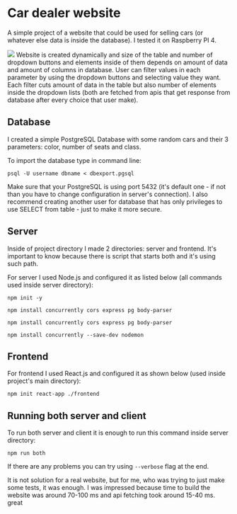 # Car dealer website
A simple project of a website that could be used for selling cars (or whatever else data is inside the database). I tested it on Raspberry PI 4.

![](screenshot/screenshot.png)
Website is created dynamically and size of the table and number of dropdown buttons and elements inside of them depends on amount of data and amount of columns in database. User can filter values in each parameter by using the dropdown buttons and selecting value they want. Each filter cuts amount of data in the table but also number of elements inside the dropdown lists (both are fetched from apis that get response from database after every choice that user make).

## Database
I created a simple PostgreSQL Database with some random cars and their 3 parameters: color, number of seats and class.

To import the database type in command line:
```
psql -U username dbname < dbexport.pgsql
```
Make sure that your PostgreSQL is using port 5432 (it's default one - if not than you have to change configuration in server's connection). I also recommend creating another user for database that has only privileges to use SELECT from table - just to make it more secure.

## Server

Inside of project directory I made 2 directories: server and frontend. It's important to know because there is script that starts both and it's using such path.

For server I used Node.js and configured it as listed below (all commands used inside server directory):

```commandline
npm init -y
```
```
npm install concurrently cors express pg body-parser
```
```
npm install concurrently cors express pg body-parser
```
```
npm install concurrently --save-dev nodemon
```

## Frontend

For frontend I used React.js and configured it as shown below (used inside project's main directory):
```
npm init react-app ./frontend
```

## Running both server and client
To run both server and client it is enough to run this command inside server directory:
```commandline
npm run both
```
If there are any problems you can try using ``--verbose`` flag at the end.

It is not solution for a real website, but for me, who was trying to just make some tests, it was enough. I was impressed because time to build the website was around 70-100 ms and api fetching took around 15-40 ms.
great